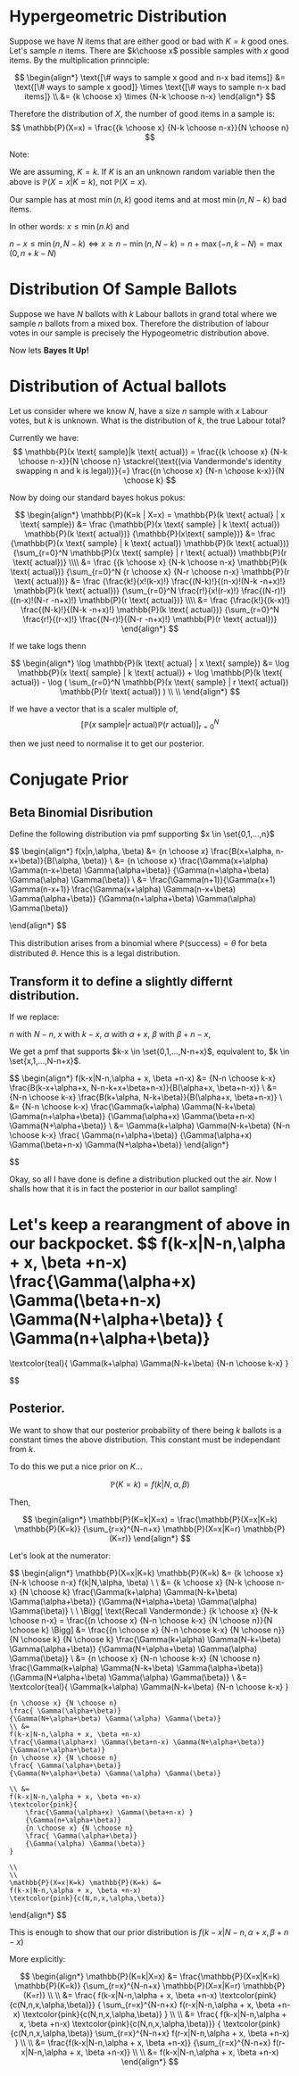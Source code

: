 # Hypergeometric Distribution

Suppose we have $N$ items that are either good or bad with $K=k$ good ones. Let's sample $n$ items. There are $k\choose x$ possible samples with $x$ good items. By the multiplication prinnciple:

$$
\begin{align*}
    \text{[\# ways to sample x good and n-x bad items]} &= \text{[\# ways to sample x good]}
    \times
    \text{[\# ways to sample n-x bad items]} \\
    &= {k \choose x} \times {N-k \choose n-x}
\end{align*}
$$

Therefore the distribution of $X$, the number of good items in a sample is:
$$
\mathbb{P}(X=x) = \frac{{k \choose x} {N-k \choose n-x}}{N \choose n}
$$

Note:
    
We are assuming, $K=k$. If $K$ is an an unknown random variable then the above is $\mathbb{P}(X=x|K=k)$, not $\mathbb{P}(X=x)$.

Our sample has at most $\min(n,k)$ good items and at most $\min(n,N-k)$ bad items.

In other words: $x \leq \min(n.k)$ and 

$n-x \leq \min(n, N-k)\iff x \geq n-\min(n, N-k) = n+\max(-n,k-N) = \max(0,n+k-N)$

# Distribution Of Sample Ballots
Suppose we have $N$ ballots with $k$ Labour ballots in grand total where we sample $n$ ballots from a mixed box. Therefore the distribution of labour votes in our sample is precisely the Hypogeometric distribution above.


Now lets **Bayes It Up!**
# Distribution of Actual ballots
Let us consider where we know $N$, have a size $n$ sample with $x$ Labour votes, but $k$ is unknown. What is the distribution of $k$, the true Labour total?

Currently we have:
$$
\mathbb{P}(x \text{ sample}|k \text{ actual}) = 
\frac{{k \choose x} {N-k \choose n-x}}{N \choose n}
\stackrel{\text{(via  Vandermonde's identity swapping n and k is legal)}}{=}
\frac{{n \choose x} {N-n \choose k-x}}{N \choose k}
$$

Now by doing our standard bayes hokus pokus:

$$
\begin{align*}
    \mathbb{P}(K=k | X=x)  =
    \mathbb{P}(k \text{ actual} | x \text{ sample}) 
    &=
    \frac
    {\mathbb{P}(x \text{ sample} | k \text{ actual}) \mathbb{P}(k \text{ actual})}
    {\mathbb{P}(x\text{ sample})} 
    &=
    \frac
    {\mathbb{P}(x \text{ sample} | k \text{ actual}) \mathbb{P}(k \text{ actual})}
    {\sum_{r=0}^N \mathbb{P}(x \text{ sample} | r \text{ actual}) \mathbb{P}(r \text{ actual})}
    \\\\
    &=
    \frac
    {{k \choose x} {N-k \choose n-x} \mathbb{P}(k \text{ actual})}
    {\sum_{r=0}^N {r \choose x} {N-r \choose n-x} \mathbb{P}(r \text{ actual})}
    &=
    \frac
    {\frac{k!}{x!(k-x)!} \frac{(N-k)!}{(n-x)!(N-k -n+x)!} \mathbb{P}(k \text{ actual})}
    {\sum_{r=0}^N 
    \frac{r!}{x!(r-x)!} 
    \frac{(N-r)!}{(n-x)!(N-r -n+x)!}
    \mathbb{P}(r \text{ actual})}
    \\\\
    &=
    \frac
    {\frac{k!}{(k-x)!} \frac{(N-k)!}{(N-k -n+x)!} \mathbb{P}(k \text{ actual})}
    {\sum_{r=0}^N 
    \frac{r!}{(r-x)!} 
    \frac{(N-r)!}{(N-r -n+x)!}
    \mathbb{P}(r \text{ actual})}
\end{align*}
$$

If we take logs thenn


$$
\begin{align*}
    \log \mathbb{P}(k \text{ actual} | x \text{ sample})
    &=
    \log \mathbb{P}(x \text{ sample} | k \text{ actual}) +
    \log \mathbb{P}(k \text{ actual})
    -
    \log (
    \sum_{r=0}^N \mathbb{P}(x \text{ sample} | r \text{ actual}) \mathbb{P}(r \text{ actual})
    )
    \\ \\
\end{align*}
$$

If we have a vector that is a scaler multiple of,
$$
[
\mathbb{P}(x \text{ sample} | r \text{ actual}) \mathbb{P}(r \text{ actual})
]_{r=0}^N
$$

then we just need to normalise it to get our posterior.

# Conjugate Prior

## Beta Binomial Disribution

Define the following distribution via pmf supporting $x \in \set{0,1,...,n}$

$$
\begin{align*}
    f(x|n,\alpha, \beta) &= {n \choose x} \frac{B(x+\alpha, n-x+\beta)}{B(\alpha, \beta)}
    \\ &= 
    {n \choose x} 
    \frac{\Gamma(x+\alpha) \Gamma(n-x+\beta) \Gamma(\alpha+\beta)}
    {\Gamma(n+\alpha+\beta) \Gamma(\alpha) \Gamma(\beta)}
    \\ &= 
    \frac{\Gamma(n+1)}{\Gamma(x+1) \Gamma(n-x+1)}
    \frac{\Gamma(x+\alpha) \Gamma(n-x+\beta) \Gamma(\alpha+\beta)}
    {\Gamma(n+\alpha+\beta) \Gamma(\alpha) \Gamma(\beta)}
    
\end{align*}
$$

This distribution arises from a binomial where $\mathbb{P}(\text{success})=\theta$ for beta distributed $\theta$. Hence this is a legal distribution.
## Transform it to define a slightly differnt distribution.
If we replace:

$n$ with $N-n$, $x$ with $k-x$, $\alpha$ with $\alpha + x$, $\beta$ with $\beta + n-x$,

We get a pmf that supports $k-x \in \set{0,1,...,N-n+x}$, equivalent to, $k \in \set{x,1,...,N-n+x}$.

$$
\begin{align*}
f(k-x|N-n,\alpha + x, \beta +n-x) &= 
{N-n \choose k-x} \frac{B(k-x+\alpha+x, N-n-k+x+\beta+n-x)}{B(\alpha+x, \beta+n-x)}
\\ &=
{N-n \choose k-x} \frac{B(k+\alpha, N-k+\beta)}{B(\alpha+x, \beta+n-x)}
\\ &=
{N-n \choose k-x} \frac{\Gamma(k+\alpha) \Gamma(N-k+\beta) \Gamma(n+\alpha+\beta)}
{\Gamma(\alpha+x) \Gamma(\beta+n-x) \Gamma(N+\alpha+\beta)}
\\ &=
\Gamma(k+\alpha) \Gamma(N-k+\beta)
{N-n \choose k-x} \frac{ \Gamma(n+\alpha+\beta)}
{\Gamma(\alpha+x) \Gamma(\beta+n-x) \Gamma(N+\alpha+\beta)}
\end{align*}

$$

Okay, so all I have done is define a distribution plucked out the air. Now I shalls how that it is in fact the posterior in our ballot sampling!

Let's keep a rearangment of above in our backpocket.
$$
f(k-x|N-n,\alpha + x, \beta +n-x)
\frac{\Gamma(\alpha+x) \Gamma(\beta+n-x) \Gamma(N+\alpha+\beta)}
{ \Gamma(n+\alpha+\beta)}
=
\textcolor{teal}{
    \Gamma(k+\alpha) \Gamma(N-k+\beta)
    {N-n \choose k-x}
}


$$

## Posterior.

We want to show that our posterior probability of there being $k$ ballots is a constant times the above distribution. This constant must be independant from $k$.

To do this we put a nice prior on $K$...

$$
\mathbb{P}(K=k) = f(k|N,\alpha, \beta)
$$

Then,

$$
\begin{align*}
    \mathbb{P}(K=k|X=x) = 
    \frac{\mathbb{P}(X=x|K=k) \mathbb{P}(K=k)}
    {\sum_{r=x}^{N-n+x} \mathbb{P}(X=x|K=r) \mathbb{P}(K=r)}
\end{align*}
$$

Let's look at the numerator:

$$
\begin{align*}
    \mathbb{P}(X=x|K=k) \mathbb{P}(K=k) 
    &=
    {k \choose x} {N-k \choose n-x}  f(k|N,\alpha, \beta)
    \\ \\ 
    &=
    {k \choose x} {N-k \choose n-x} 
    {N \choose k}
    \frac{\Gamma(k+\alpha) \Gamma(N-k+\beta) \Gamma(\alpha+\beta)}
    {\Gamma(N+\alpha+\beta) \Gamma(\alpha) \Gamma(\beta)}
    \\
    \\
    \Bigg[
    \text{Recall Vandermonde:}
    {k \choose x} {N-k \choose n-x}
    =
    \frac{{n \choose x} {N-n \choose k-x} {N \choose n}}{N \choose k}
    \Bigg]
    &=
    \frac{{n \choose x} {N-n \choose k-x} {N \choose n}}{N \choose k}
    {N \choose k}
    \frac{\Gamma(k+\alpha) \Gamma(N-k+\beta) \Gamma(\alpha+\beta)}
    {\Gamma(N+\alpha+\beta) \Gamma(\alpha) \Gamma(\beta)}
    \\
    &=
    {n \choose x} {N-n \choose k-x} {N \choose n}
    \frac{\Gamma(k+\alpha) \Gamma(N-k+\beta) \Gamma(\alpha+\beta)}
    {\Gamma(N+\alpha+\beta) \Gamma(\alpha) \Gamma(\beta)}
    \\ &=
    \textcolor{teal}{
        \Gamma(k+\alpha) \Gamma(N-k+\beta)
        {N-n \choose k-x}
    }
    
    {n \choose x} {N \choose n}
    \frac{ \Gamma(\alpha+\beta)}
    {\Gamma(N+\alpha+\beta) \Gamma(\alpha) \Gamma(\beta)}
    \\ &= 
    f(k-x|N-n,\alpha + x, \beta +n-x)
    \frac{\Gamma(\alpha+x) \Gamma(\beta+n-x) \Gamma(N+\alpha+\beta)}
    {\Gamma(n+\alpha+\beta)}
    {n \choose x} {N \choose n}
    \frac{ \Gamma(\alpha+\beta)}
    {\Gamma(N+\alpha+\beta) \Gamma(\alpha) \Gamma(\beta)}
    
    \\ &= 
    f(k-x|N-n,\alpha + x, \beta +n-x)
    \textcolor{pink}{
        \frac{\Gamma(\alpha+x) \Gamma(\beta+n-x) }
        {\Gamma(n+\alpha+\beta)}
        {n \choose x} {N \choose n}
        \frac{ \Gamma(\alpha+\beta)}
        {\Gamma(\alpha) \Gamma(\beta)}
    }
    
    \\
    \\ 
    \mathbb{P}(X=x|K=k) \mathbb{P}(K=k) &=
    f(k-x|N-n,\alpha + x, \beta +n-x)
    \textcolor{pink}{c(N,n,x,\alpha,\beta)}
\end{align*}
$$

This is enough to show that our prior distribution is $f(k-x|N-n,\alpha + x, \beta +n-x)$

More explicitly:

$$
\begin{align*}
    \mathbb{P}(K=k|X=x) 
    &= 
    \frac{\mathbb{P}(X=x|K=k) \mathbb{P}(K=k)}
    {\sum_{r=x}^{N-n+x} \mathbb{P}(X=x|K=r) \mathbb{P}(K=r)}
    \\
    \\
    &=
    \frac{
        f(k-x|N-n,\alpha + x, \beta +n-x)
        \textcolor{pink}{c(N,n,x,\alpha,\beta)}}
    {
        \sum_{r=x}^{N-n+x} f(r-x|N-n,\alpha + x, \beta +n-x)
        \textcolor{pink}{c(N,n,x,\alpha,\beta)}
        }
    \\
    \\
    &=
    \frac{
        f(k-x|N-n,\alpha + x, \beta +n-x)
        \textcolor{pink}{c(N,n,x,\alpha,\beta)}}
    {
        \textcolor{pink}{c(N,n,x,\alpha,\beta)}
        \sum_{r=x}^{N-n+x} f(r-x|N-n,\alpha + x, \beta +n-x)
        }
    \\
    \\
    &=
    \frac{f(k-x|N-n,\alpha + x, \beta +n-x)}
    {\sum_{r=x}^{N-n+x} f(r-x|N-n,\alpha + x, \beta +n-x)}
    \\
    \\
    &=
    f(k-x|N-n,\alpha + x, \beta +n-x)
\end{align*}
$$